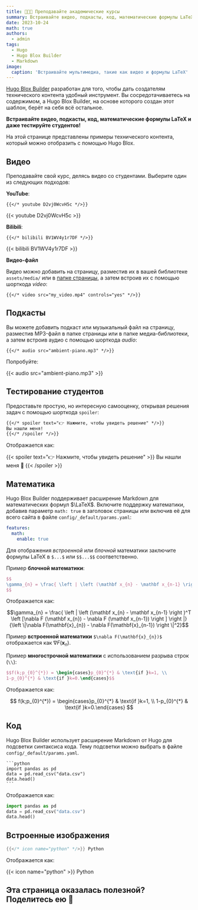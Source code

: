 ```yaml
---
title: 👩🏼‍🏫 Преподавайте академические курсы
summary: Встраивайте видео, подкасты, код, математические формулы LaTeX и даже тестируйте студентов!
date: 2023-10-24
math: true
authors:
  - admin
tags:
  - Hugo
  - Hugo Blox Builder
  - Markdown
image:
  caption: 'Встраивайте мультимедиа, такие как видео и формулы LaTeX'
---
```


[Hugo Blox Builder](https://hugoblox.com) разработан для того, чтобы дать создателям технического контента удобный инструмент. Вы сосредотачиваетесь на содержимом, а Hugo Blox Builder, на основе которого создан этот шаблон, берёт на себя всё остальное.

**Встраивайте видео, подкасты, код, математические формулы LaTeX и даже тестируйте студентов!**

На этой странице представлены примеры технического контента, который можно отобразить с помощью Hugo Blox.

## Видео

Преподавайте свой курс, делясь видео со студентами. Выберите один из следующих подходов:

**YouTube**:

    {{</* youtube D2vj0WcvH5c */>}}

{{< youtube D2vj0WcvH5c >}}

**Bilibili**:

    {{</* bilibili BV1WV4y1r7DF */>}}

{{< bilibili BV1WV4y1r7DF >}}

**Видео-файл**

Видео можно добавить на страницу, разместив их в вашей библиотеке `assets/media/` или в [папке страницы](https://gohugo.io/content-management/page-bundles/), а затем встроив их с помощью шорткода _video_:

    {{</* video src="my_video.mp4" controls="yes" */>}}

## Подкасты

Вы можете добавить подкаст или музыкальный файл на страницу, разместив MP3-файл в папке страницы или в папке медиа-библиотеки, а затем встроив аудио с помощью шорткода _audio_:

    {{</* audio src="ambient-piano.mp3" */>}}

Попробуйте:

{{< audio src="ambient-piano.mp3" >}}

## Тестирование студентов

Предоставьте простую, но интересную самооценку, открывая решения задач с помощью шорткода `spoiler`:

```markdown
{{</* spoiler text="👉 Нажмите, чтобы увидеть решение" */>}}
Вы нашли меня!
{{</* /spoiler */>}}
```

Отображается как:

{{< spoiler text="👉 Нажмите, чтобы увидеть решение" >}} Вы нашли меня 🎉 {{< /spoiler >}}

## Математика

Hugo Blox Builder поддерживает расширение Markdown для математических формул $\LaTeX$. Включите поддержку математики, добавив параметр `math: true` в заголовок страницы или включив её для всего сайта в файле `config/_default/params.yaml`:

```yaml
features:
  math:
    enable: true
```

Для отображения _встроенной_ или _блочной_ математики заключите формулы LaTeX в `$...$` или `$$...$$` соответственно.

Пример **блочной математики**:

```latex
$$
\gamma_{n} = \frac{ \left | \left (\mathbf x_{n} - \mathbf x_{n-1} \right )^T \left [\nabla F (\mathbf x_{n}) - \nabla F (\mathbf x_{n-1}) \right ] \right |}{\left \|\nabla F(\mathbf{x}_{n}) - \nabla F(\mathbf{x}_{n-1}) \right \|^2}
$$
```

Отображается как:

$$\gamma_{n} = \frac{ \left | \left (\mathbf x_{n} - \mathbf x_{n-1} \right )^T \left [\nabla F (\mathbf x_{n}) - \nabla F (\mathbf x_{n-1}) \right ] \right |}{\left \|\nabla F(\mathbf{x}_{n}) - \nabla F(\mathbf{x}_{n-1}) \right \|^2}$$

Пример **встроенной математики** `$\nabla F(\mathbf{x}_{n})$` отображается как $\nabla F(\mathbf{x}_{n})$.

Пример **многострочной математики** с использованием разрыва строк (`\\`):

```latex
$$f(k;p_{0}^{*}) = \begin{cases}p_{0}^{*} & \text{if }k=1, \\
1-p_{0}^{*} & \text{if }k=0.\end{cases}$$
```

Отображается как:

$$
f(k;p_{0}^{*}) = \begin{cases}p_{0}^{*} & \text{if }k=1, \\
1-p_{0}^{*} & \text{if }k=0.\end{cases}
$$

## Код

Hugo Blox Builder использует расширение Markdown от Hugo для подсветки синтаксиса кода. Тему подсветки можно выбрать в файле `config/_default/params.yaml`.

    ```python
    import pandas as pd
    data = pd.read_csv("data.csv")
    data.head()
    ```

Отображается как:

```python
import pandas as pd
data = pd.read_csv("data.csv")
data.head()
```

## Встроенные изображения

```go
{{</* icon name="python" */>}} Python
```

Отображается как:

{{< icon name="python" >}} Python

## Эта страница оказалась полезной? Поделитесь ею 🙌
